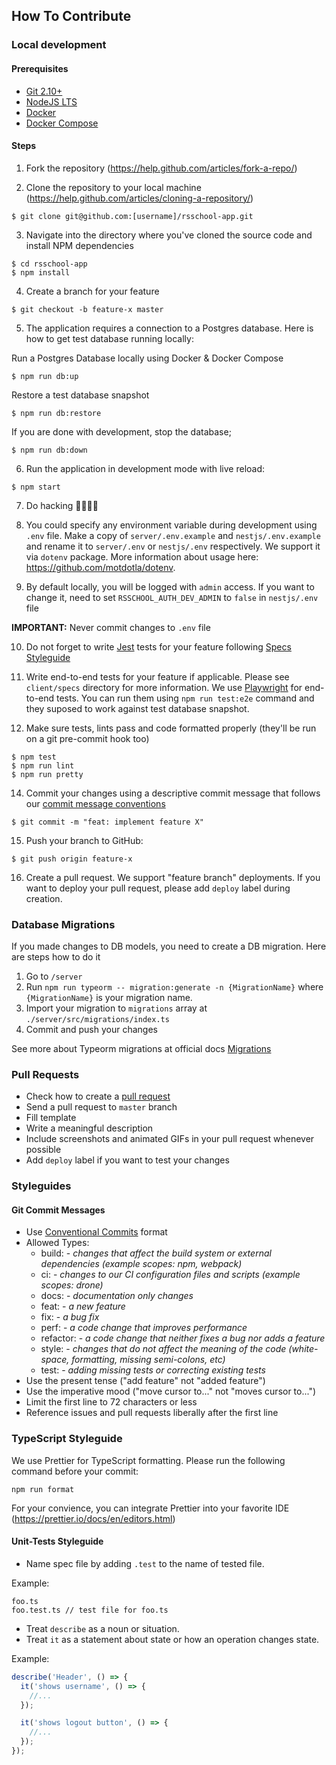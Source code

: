 ## How To Contribute

### Local development

#### Prerequisites

- [Git 2.10+](https://git-scm.com/downloads)
- [NodeJS LTS](https://nodejs.org/en/)
- [Docker](https://docs.docker.com/install/)
- [Docker Compose](https://docs.docker.com/compose/install/)

#### Steps

1. Fork the repository (https://help.github.com/articles/fork-a-repo/)

2. Clone the repository to your local machine (https://help.github.com/articles/cloning-a-repository/)

```command-line
$ git clone git@github.com:[username]/rsschool-app.git
```

3. Navigate into the directory where you've cloned the source code and install NPM dependencies

```command-line
$ cd rsschool-app
$ npm install
```

4. Create a branch for your feature

```command-line
$ git checkout -b feature-x master
```

5. The application requires a connection to a Postgres database. Here is how to get test database running locally:

Run a Postgres Database locally using Docker & Docker Compose

```command-line
$ npm run db:up
```

Restore a test database snapshot

```command-line
$ npm run db:restore
```

If you are done with development, stop the database;

```command-line
$ npm run db:down
```

6. Run the application in development mode with live reload:

```command-line
$ npm start
```

7. Do hacking 👩‍💻👨‍💻

8. You could specify any environment variable during development using `.env` file. Make a copy of `server/.env.example` and `nestjs/.env.example` and rename it to `server/.env` or `nestjs/.env` respectively. We support it via `dotenv` package. More information about usage here: https://github.com/motdotla/dotenv.

9. By default locally, you will be logged with `admin` access. If you want to change it, need to set `RSSCHOOL_AUTH_DEV_ADMIN` to `false` in `nestjs/.env` file

**IMPORTANT:** Never commit changes to `.env` file

10. Do not forget to write [Jest](https://facebook.github.io/jest/) tests for your feature following [Specs Styleguide](#specs-styleguide)

11. Write end-to-end tests for your feature if applicable. Please see `client/specs` directory for more information. We use [Playwright](https://playwright.dev/) for end-to-end tests. You can run them using `npm run test:e2e` command and they suposed to work against test database snapshot.

12. Make sure tests, lints pass and code formatted properly (they'll be run on a git pre-commit hook too)

```command-line
$ npm test
$ npm run lint
$ npm run pretty
```

14. Commit your changes using a descriptive commit message that follows our [commit message conventions](#git-commit-messages)

```command-line
$ git commit -m "feat: implement feature X"
```

15. Push your branch to GitHub:

```command-line
$ git push origin feature-x
```

16. Create a pull request. We support "feature branch" deployments. If you want to deploy your pull request, please add `deploy` label during creation.

### Database Migrations

If you made changes to DB models, you need to create a DB migration. Here are steps how to do it

1. Go to `/server`
2. Run `npm run typeorm -- migration:generate -n {MigrationName}` where `{MigrationName}` is your migration name.
3. Import your migration to `migrations` array at `./server/src/migrations/index.ts`
4. Commit and push your changes

See more about Typeorm migrations at official docs [Migrations](https://github.com/typeorm/typeorm/blob/master/docs/migrations.md)

### Pull Requests

- Check how to create a [pull request](https://help.github.com/articles/creating-a-pull-request/)
- Send a pull request to `master` branch
- Fill template
- Write a meaningful description
- Include screenshots and animated GIFs in your pull request whenever possible
- Add `deploy` label if you want to test your changes

### Styleguides

#### Git Commit Messages

- Use [Conventional Commits](https://conventionalcommits.org/) format
- Allowed Types:
  - build: - _changes that affect the build system or external dependencies (example scopes: npm, webpack)_
  - ci: - _changes to our CI configuration files and scripts (example scopes: drone)_
  - docs: - _documentation only changes_
  - feat: - _a new feature_
  - fix: - _a bug fix_
  - perf: - _a code change that improves performance_
  - refactor: - _a code change that neither fixes a bug nor adds a feature_
  - style: - _сhanges that do not affect the meaning of the code (white-space, formatting, missing semi-colons, etc)_
  - test: - _adding missing tests or correcting existing tests_
- Use the present tense ("add feature" not "added feature")
- Use the imperative mood ("move cursor to..." not "moves cursor to...")
- Limit the first line to 72 characters or less
- Reference issues and pull requests liberally after the first line

### TypeScript Styleguide

We use Prettier for TypeScript formatting. Please run the following command before your commit:

```command-line
npm run format
```

For your convience, you can integrate Prettier into your favorite IDE (https://prettier.io/docs/en/editors.html)

#### Unit-Tests Styleguide

- Name spec file by adding `.test` to the name of tested file.

Example:

```
foo.ts
foo.test.ts // test file for foo.ts
```

- Treat `describe` as a noun or situation.
- Treat `it` as a statement about state or how an operation changes state.

Example:

```javascript
describe('Header', () => {
  it('shows username', () => {
    //...
  });

  it('shows logout button', () => {
    //...
  });
});
```
